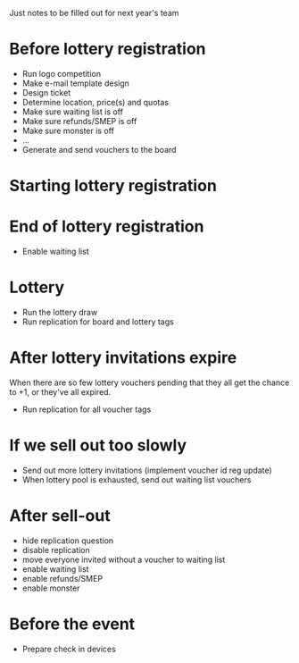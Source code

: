 Just notes to be filled out for next year's team

# Before lottery registration
  * Run logo competition
  * Make e-mail template design
  * Design ticket
  * Determine location, price(s) and quotas
  * Make sure waiting list is off
  * Make sure refunds/SMEP is off
  * Make sure monster is off
  * ...
  * Generate and send vouchers to the board

# Starting lottery registration

# End of lottery registration
  * Enable waiting list

# Lottery
  * Run the lottery draw
  * Run replication for board and lottery tags

# After lottery invitations expire
When there are so few lottery vouchers pending that they all get the chance to
+1, or they've all expired.
  * Run replication for all voucher tags

# If we sell out too slowly
  * Send out more lottery invitations (implement voucher id reg update)
  * When lottery pool is exhausted, send out waiting list vouchers

# After sell-out
  * hide replication question
  * disable replication
  * move everyone invited without a voucher to waiting list
  * enable waiting list
  * enable refunds/SMEP
  * enable monster

# Before the event
  * Prepare check in devices
  
